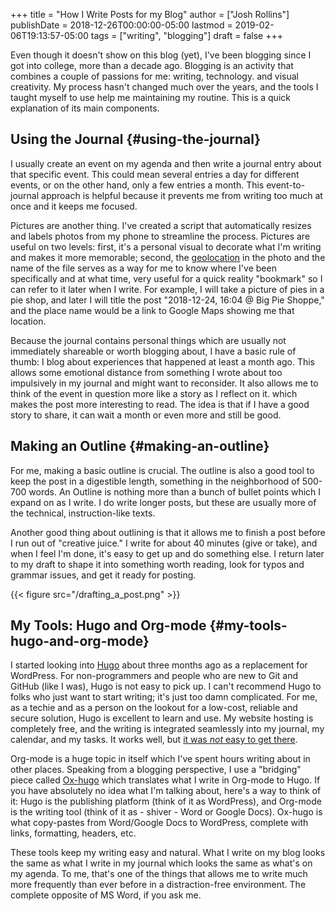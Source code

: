+++
title = "How I Write Posts for my Blog"
author = ["Josh Rollins"]
publishDate = 2018-12-26T00:00:00-05:00
lastmod = 2019-02-06T19:13:57-05:00
tags = ["writing", "blogging"]
draft = false
+++

Even though it doesn't show on this blog (yet), I've been blogging since I got into college, more than a decade ago. Blogging is an activity that combines a couple of passions for me: writing, technology. and visual creativity. My process hasn't changed much over the years, and the tools I taught myself to use help me maintaining my routine. This is a quick explanation of its main components.

<!--more-->


## Using the Journal {#using-the-journal}

I usually create an event on my agenda and then write a journal entry about that specific event. This could mean several entries a day for different events, or on the other hand, only a few entries a month. This event-to-journal approach is helpful because it prevents me from writing too much at once and it keeps me focused.

Pictures are another thing. I've created a script that automatically resizes and labels photos from my phone to streamline the process. Pictures are useful on two levels: first, it's a personal visual to decorate what I'm writing and makes it more memorable; second, the [geolocation](https://duckduckgo.com/?q=undo+org-capture-kill&t=lm&ia=web) in the photo and the name of the file serves as a way for me to know where I've been specifically and at what time, very useful for a quick reality "bookmark" so I can refer to it later when I write. For example, I will take a picture of pies in a pie shop, and later I will title the post "2018-12-24, 16:04 @ Big Pie Shoppe," and the place name would be a link to Google Maps showing me that location.

Because the journal contains personal things which are usually not immediately shareable or worth blogging about, I have a basic rule of thumb: I blog about experiences that happened at least a month ago. This allows some emotional distance from something I wrote about too impulsively in my journal and might want to reconsider. It also allows me to think of the event in question more like a story as I reflect on it. which makes the post more interesting to read. The idea is that if I have a good story to share, it can wait a month or even more and still be good.


## Making an Outline {#making-an-outline}

For me, making a basic outline is crucial. The outline is also a good tool to keep the post in a digestible length, something in the neighborhood of 500-700 words. An Outline is nothing more than a bunch of bullet points which I expand on as I write. I do write longer posts, but these are usually more of the technical, instruction-like texts.

Another good thing about outlining is that it allows me to finish a post before I run out of "creative juice." I write for about 40 minutes (give or take), and when I feel I'm done, it's easy to get up and do something else. I return later to my draft to shape it into something worth reading, look for typos and grammar issues, and get it ready for posting.

{{< figure src="/drafting_a_post.png" >}}


## My Tools: Hugo and Org-mode {#my-tools-hugo-and-org-mode}

I started looking into [Hugo](https://gohugo.io/) about three months ago as a replacement for WordPress. For non-programmers and people who are new to Git and GitHub (like I was), Hugo is not easy to pick up. I can't recommend Hugo to folks who just want to start writing; it's just too damn complicated. For me, as a techie and as a person on the lookout for a low-cost, reliable and secure solution, Hugo is excellent to learn and use. My website hosting is completely free, and the writing is integrated seamlessly into my journal, my calendar, and my tasks. It works well, but [it was _not_ easy to get there](https://joshrollinswrites.com/blogging/hugo-beginnings/).

Org-mode is a huge topic in itself which I've spent hours writing about in other places. Speaking from a blogging perspective, I use a "bridging" piece called [Ox-hugo](https://ox-hugo.scripter.co/) which translates what I write in Org-mode to Hugo. If you have absolutely no idea what I'm talking about, here's a way to think of it: Hugo is the publishing platform (think of it as WordPress), and Org-mode is the writing tool (think of it as - shiver - Word or Google Docs). Ox-hugo is what copy-pastes from Word/Google Docs to WordPress, complete with links, formatting, headers, etc.

These tools keep my writing easy and natural. What I write on my blog looks the same as what I write in my journal which looks the same as what's on my agenda. To me, that's one of the things that allows me to write much more frequently than ever before in a distraction-free environment. The complete opposite of MS Word, if you ask me.